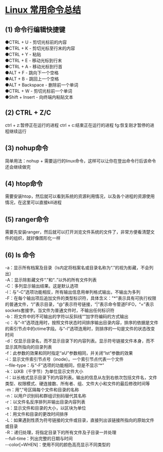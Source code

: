 [Linux 常用命令总结](http://man.linuxde.net/)
===============================
(1) 命令行编辑快捷键
------------------------
  ●CTRL + U - 剪切光标前的内容 </br>
  ●CTRL + K - 剪切光标至行末的内容</br>
  ●CTRL + Y - 粘贴</br>
  ●CTRL + E - 移动光标到行末</br>
  ●CTRL + A - 移动光标到行首</br>
  ●ALT + F - 跳向下一个空格</br>
  ●ALT + B - 跳回上一个空格</br>
  ●ALT + Backspace - 删除前一个单词</br>
  ●CTRL + W - 剪切光标前一个单词</br>
  ●Shift + Insert - 向终端内粘贴文本</br>

(2) CTRL + Z/C
---------------------------
ctrl + z:暂停正在运行的进程
ctrl + c:结束正在运行的进程
fg:恢复刚才暂停的进程继续运行

(3) nohup命令
----------------------------
简单用法：nohup + 需要运行的linux命令，这样可以让你在登出命令行后该命令还会继续做完

(4) htop命令
----------------------------
需要安装htop，然后就可以看到系统的资源利用情况，以及各个进程的资源使用情况，在这里可以直接kill进程

(5) ranger命令
----------------------------
需要先安装ranger，然后就可以打开浏览文件系统的文件了，非常方便看清楚文件的组织，就好像图形化一样

(6) ls 命令
----------------------------
-a：显示所有档案及目录（ls内定将档案名或目录名称为“.”的视为影藏，不会列出）</br>
-A：显示除影藏文件“.”和“..”以外的所有文件列表</br>
-C：多列显示输出结果。这是默认选项</br>
-l：与“-C”选项功能相反，所有输出信息用单列格式输出，不输出为多列</br>
-F：在每个输出项后追加文件的类型标识符，具体含义："\*"表示具有可执行权限的普通文件，“/”表示目录，“@”表示符号链接，“|”表示命令管道FIFO，“=”表示sockets套接字。当文件为普通文件时，不输出任何标识符</br>
-b：将文件中的不可输出的字符以反斜线“”加字符编码的方式输出</br>
-c：与“-lt”选项连用时，按照文件状态时间排序输出目录内容，排序的依据是文件的索引节点中的ctime字段。与“-l”选项连用时，则排序的一句是文件的状态改变时间</br>
-d：仅显示目录名，而不显示目录下的内容列表。显示符号链接文件本身，而不显示其所指向的目录列表</br>
-f：此参数的效果和同时指定“aU”参数相同，并关闭“lst”参数的效果</br>
-i：显示文件索引节点号（inode）。一个索引节点代表一个文件</br>
--file-type：与“-F”选项的功能相同，但是不显示“\*”</br>
-k：以KB（千字节）为单位显示文件大小</br>
-l：以长格式显示目录下的内容列表。输出的信息从左到右依次包括文件名，文件类型、权限模式、硬连接数、所有者、组、文件大小和文件的最后修改时间等</br>
-m：用“,”号区隔每个文件和目录的名称</br>
-n：以用户识别码和群组识别码替代其名称</br>
-r：以文件名反序排列并输出目录内容列表</br>
-s：显示文件和目录的大小，以区块为单位</br>
-t：用文件和目录的更改时间排序</br>
-L：如果遇到性质为符号链接的文件或目录，直接列出该链接所指向的原始文件或目录</br>
-R：递归处理，将指定目录下的所有文件及子目录一并处理</br>
--full-time：列出完整的日期与时间</br>
--color[=WHEN]：使用不同的颜色高亮显示不同类型的</br>



  
